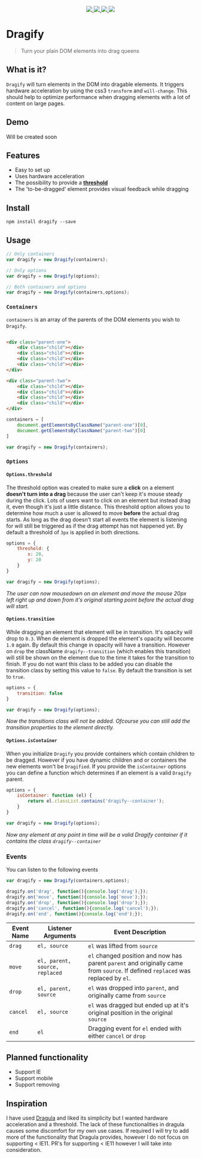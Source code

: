<p align="center">
	<a target="_blank" href="https://travis-ci.org/hawkerboy7/dragify">
		<img src="https://img.shields.io/travis/hawkerboy7/dragify.svg?branch=master">
	</a>
	<a target="_blank" href="https://david-dm.org/hawkerboy7/dragify#info=devDependencies&amp;view=table">
		<img src="https://img.shields.io/david/hawkerboy7/dragify.svg">
	</a>
	<a target="_blank" href="https://www.codacy.com/app/dunk_king7/dragify/dashboard">
		<img src="https://img.shields.io/codacy/8cd2ff21ecb545d9b378336a26704532.svg">
	</a>
	<a target="_blank" href="https://gitter.im/hawkerboy7/dragify">
		<img src="https://img.shields.io/badge/Gitter-JOIN%20CHAT%20%E2%86%92-1dce73.svg">
	</a>
</p>



# Dragify
> Turn your plain DOM elements into drag queens


## What is it?
`Dragify` will turn elements in the DOM into dragable elements.
It triggers hardware acceleration by using the css3 `transform` and `will-change`.
This should help to optimize performance when dragging elements with a lot of content on large pages.


## Demo
Will be created soon


## Features

- Easy to set up
- Uses hardware acceleration
- The possibility to provide a [**threshold**][1]
- The 'to-be-dragged' element provides visual feedback while dragging


## Install
```
npm install dragify --save
```


## Usage
```js
// Only containers
var dragify = new Dragify(containers);

// Only options
var dragify = new Dragify(options);

// Both containers and options
var dragify = new Dragify(containers,options);
```


### `Containers`
`containers` is an array of the parents of the DOM elements you wish to `Dragify`.

```html

<div class="parent-one">
	<div class="child"></div>
	<div class="child"></div>
	<div class="child"></div>
	<div class="child"></div>
</div>

<div class="parent-two">
	<div class="child"></div>
	<div class="child"></div>
	<div class="child"></div>
	<div class="child"></div>
</div>
```

```js
containers = [
	document.getElementsByClassName("parent-one")[0],
	document.getElementsByClassName("parent-two")[0]
]

var dragify = new Dragify(containers);
```


### `Options`

#### `Options.threshold`
The threshold option was created to make sure a **click** on a element **doesn't turn into a drag** because the user can't keep it's mouse steady during the click.
Lots of users want to click on an element but instead drag it, even though it's just a little distance.
This threshold option allows you to determine how much a user is allowed to move **before** the actual drag starts.
As long as the drag doesn't start all events the element is listening for will still be triggered as if the drag attempt has not happened yet.
By default a threshold of `3px` is applied in both directions.

```js
options = {
	threshold: {
		x: 20,
		y: 20
	}
}

var dragify = new Dragify(options);
```
*The user can now mousedown on an element and move the mouse 20px left right up and down from it's original starting point before the actual drag will start.*


#### `Options.transition`
While dragging an element that element will be in transition. It's opacity will drop to `0.3`. When de element is dropped the element's opacity will become `1.0` again.
By default this change in opacity will have a transition. However on `drop` the className `dragify--transition` (which enables this transition) will still be shown on the element due to the time it
takes for the transition to finish. If you do not want this class to be added you can disable the transition class by setting this value to `false`.
By default the transition is set to `true`.

```js
options = {
	transition: false
}

var dragify = new Dragify(options);
```
*Now the transitions class will not be added. Ofcourse you can still add the transition properties to the element directly.*


#### `Options.isContainer`
When you initialize `Dragify` you provide containers which contain children to be dragged. However if you have dynamic children and or containers the new elements won't be `Dragified`.
If you provide the `isContainer` options you can define a function which determines if an element is a valid `Dragify` parent.

```js
options = {
	isContainer: function (el) {
		return el.classList.contains('dragify--container');
	}
}

var dragify = new Dragify(options);
```
*Now any element at any point in time will be a valid Dragify container if it contains the class `dragify--container`*


### Events
You can listen to the following events

```js
var dragify = new Dragify(containers,options);

dragify.on('drag', function(){console.log('drag');});
dragify.on('move', function(){console.log('move');});
dragify.on('drop', function(){console.log('drop');});
dragify.on('cancel', function(){console.log('cancel');});
dragify.on('end', function(){console.log('end');});
```

Event Name | Listener Arguments             | Event Description
-----------|--------------------------------|-------------------
`drag`     | `el, source`                   | `el` was lifted from `source`
`move`     | `el, parent, source, replaced` | `el` changed position and now has parent `parent` and originally came from `source`. If defined `replaced` was replaced by `el`.
`drop`     | `el, parent, source`           | `el` was dropped into `parent`, and originally came from `source`
`cancel`   | `el, source`                   | `el` was dragged but ended up at it's original position in the original `source`
`end`      | `el`                           | Dragging event for `el` ended with either `cancel` or `drop`


## Planned functionality
- Support IE
- Support mobile
- Support removing


## Inspiration
I have used [Dragula][2] and liked its simplicity but I wanted hardware acceleration and a threshold.
The lack of these functionalities in dragula causes some discomfort for my own use cases.
If required I will try to add more of the functionality that Dragula provides, however I do not focus on supporting < IE11.
PR's for supporting < IE11 however I will take into consideration.


[1]: #optionsthreshold
[2]: https://github.com/bevacqua/dragula/

